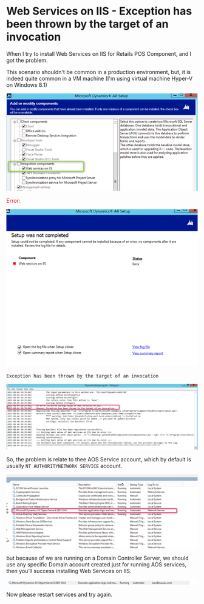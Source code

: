 # Web Services on IIS - Exception has been thrown by the target of an invocation


When I try to install Web Services on IIS for Retails POS Component, and I got the problem.

This scenario shouldn't be common in a production environment, but, it is indeed quite common in a VM machine (I'm using virtual machine Hyper-V on Windows 8.1)

![Image](web-services-on-iis-exception_1.png "exception_1")

<span style="color: red">Error:</span>

![Image](web-services-on-iis-exception_2.png "exception_2")

`Exception has been thrown by the target of an invocation`

![Image](web-services-on-iis-exception_3.png "exception_3")

So, the problem is relate to thee AOS Service account, which by default is usually `NT AUTHORITYNETWORK SERVICE` account.

![Image](web-services-on-iis-exception_4.png "exception_4")

but because of we are running on a Domain Controller Server, we should use any specific Domain account created just for running AOS services, then you’ll success installing Web Services on IIS.

![Image](web-services-on-iis-exception_5.png)

Now please restart services and try again.

